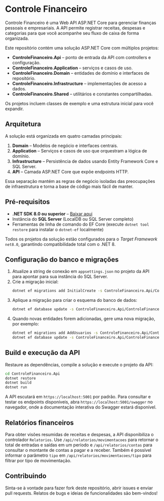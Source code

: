 # Controle Financeiro

Controle Financeiro é uma Web API ASP.NET Core para gerenciar finanças pessoais e empresariais. A API permite registrar receitas, despesas e categorias para que você acompanhe seu fluxo de caixa de forma organizada.

Este repositório contém uma solução ASP.NET Core com múltiplos projetos:

- **ControleFinanceiro.Api** – ponto de entrada da API com controllers e configuração.
- **ControleFinanceiro.Application** – serviços e casos de uso.
- **ControleFinanceiro.Domain** – entidades de domínio e interfaces de repositório.
- **ControleFinanceiro.Infrastructure** – implementações de acesso a dados.
- **ControleFinanceiro.Shared** – utilitários e constantes compartilhadas.

Os projetos incluem classes de exemplo e uma estrutura inicial para você expandir.

## Arquitetura

A solução está organizada em quatro camadas principais:

1. **Domain** – Modelos de negócio e interfaces centrais.
2. **Application** – Serviços e casos de uso que orquestram a lógica de domínio.
3. **Infrastructure** – Persistência de dados usando Entity Framework Core e SQL Server.
4. **API** – Camada ASP.NET Core que expõe endpoints HTTP.

Essa separação mantém as regras de negócio isoladas das preocupações de infraestrutura e torna a base de código mais fácil de manter.

## Pré-requisitos

- **.NET SDK 8.0 ou superior** – [Baixar aqui](https://dotnet.microsoft.com/download)
- Instância do **SQL Server** (LocalDB ou SQL Server completo)
- Ferramentas de linha de comando do EF Core (execute `dotnet tool restore` para instalar o `dotnet-ef` localmente)

Todos os projetos da solução estão configurados para o *Target Framework* `net8.0`, garantindo compatibilidade total com o .NET 8.

## Configuração do banco e migrações

1. Atualize a string de conexão em `appsettings.json` no projeto da API para apontar para sua instância do SQL Server.
2. Crie a migração inicial:
   ```bash
   dotnet ef migrations add InitialCreate -s ControleFinanceiro.Api/ControleFinanceiro.Api.csproj -p ControleFinanceiro.Infrastructure/ControleFinanceiro.Infrastructure.csproj
   ```
3. Aplique a migração para criar o esquema do banco de dados:
   ```bash
   dotnet ef database update -s ControleFinanceiro.Api/ControleFinanceiro.Api.csproj -p ControleFinanceiro.Infrastructure/ControleFinanceiro.Infrastructure.csproj
   ```
4. Quando novas entidades forem adicionadas, gere uma nova migração, por exemplo:
   ```bash
   dotnet ef migrations add AddUsuarios -s ControleFinanceiro.Api/ControleFinanceiro.Api.csproj -p ControleFinanceiro.Infrastructure/ControleFinanceiro.Infrastructure.csproj
   dotnet ef database update -s ControleFinanceiro.Api/ControleFinanceiro.Api.csproj -p ControleFinanceiro.Infrastructure/ControleFinanceiro.Infrastructure.csproj
   ```

## Build e execução da API

Restaure as dependências, compile a solução e execute o projeto da API:

```bash
cd ControleFinanceiro.Api
dotnet restore
dotnet build
dotnet run
```

A API escutará em `https://localhost:5001` por padrão. Para consultar e testar os endpoints disponíveis, abra `https://localhost:5001/swagger` no navegador, onde a documentação interativa do Swagger estará disponível.

## Relatórios financeiros

Para obter visões resumidas de receitas e despesas, a API disponibiliza o controlador `Relatorios`.
Use `/api/relatorios/movimentacoes` para retornar o total de entradas e saídas em um período
e `/api/relatorios/contas` para consultar o montante de contas a pagar e a receber.
Também é possível informar o parâmetro `tipo` em `/api/relatorios/movimentacoes/tipo` para filtrar por tipo de movimentação.

## Contribuindo

Sinta-se à vontade para fazer fork deste repositório, abrir issues e enviar pull requests. Relatos de bugs e ideias de funcionalidades são bem-vindos!
